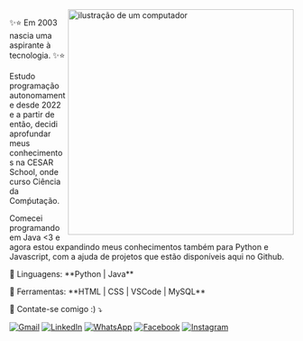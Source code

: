 <img src="https://raw.githubusercontent.com/MicaelliMedeiros/micaellimedeiros/master/image/computer-illustration.png" alt="ilustração de um computador" min-width="400px" max-width="400px" width="400px" align="right">

<p align="left"> 
  ✨⭐ Em 2003 nascia uma aspirante à tecnologia. ✨⭐
  
  Estudo programação autonomamente desde 2022 e a partir de então, decidi aprofundar meus conhecimentos na CESAR School, onde curso Ciência da Comṕutação.<br>
  
  Comecei programando em Java <3 e agora estou expandindo meus conhecimentos também para Python e Javascript, com a ajuda de projetos que estão disponíveis aqui no Github.
</p>

<p align="left">
  🦄 Linguagens: **Python | Java**
</p>

<p align="left">
  💼 Ferramentas: **HTML | CSS | VSCode | MySQL**
</p>

<p align="left">
  💌 Contate-se comigo :) ⤵️
</p>

<p align="left">
  <a href="lba3@cesar.school" title="Gmail">
  <img src="https://img.shields.io/badge/-Gmail-FF0000?style=flat-square&labelColor=FF0000&logo=gmail&logoColor=white&link=LINK-DO-SEU-GMAIL" alt="Gmail"/></a>
  <a href="https://www.linkedin.com/in/livia-almeida553" title="LinkedIn">
  <img src="https://img.shields.io/badge/-Linkedin-0e76a8?style=flat-square&logo=Linkedin&logoColor=white&link=LINK-DO-SEU-LINKEDIN" alt="LinkedIn"/></a>
  <a href="#" title="WhatsApp">
  <img src="https://img.shields.io/badge/-WhatsApp-25d366?style=flat-square&labelColor=25d366&logo=whatsapp&logoColor=white&link=API-DO-SEU-WHATSAPP" alt="WhatsApp"/></a>
  <a href="#" title="Facebook">
  <img src="https://img.shields.io/badge/-Facebook-3b5998?style=flat-square&labelColor=3b5998&logo=facebook&logoColor=white&link=LINK-DO-SEU-FACEBOOK" alt="Facebook"/></a>
  <a href="#" title="Instagram">
  <img src="https://img.shields.io/badge/-Instagram-DF0174?style=flat-square&labelColor=DF0174&logo=instagram&logoColor=white&link=LINK-DO-SEU-INSTAGRAM" alt="Instagram"/></a>
</p>
